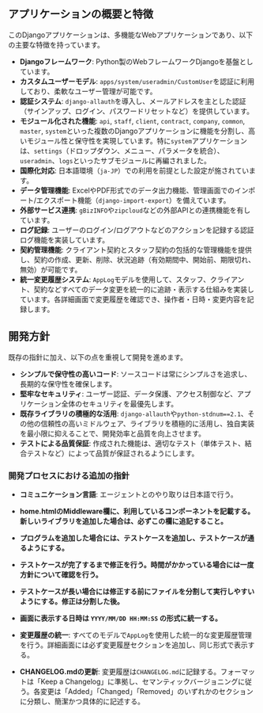 ## アプリケーションの概要と特徴

このDjangoアプリケーションは、多機能なWebアプリケーションであり、以下の主要な特徴を持っています。

*   **Djangoフレームワーク**: Python製のWebフレームワークDjangoを基盤としています。
*   **カスタムユーザーモデル**: `apps/system/useradmin/CustomUser`を認証に利用しており、柔軟なユーザー管理が可能です。
*   **認証システム**: `django-allauth`を導入し、メールアドレスを主とした認証（サインアップ、ログイン、パスワードリセットなど）を提供しています。
*   **モジュール化された機能**: `api`, `staff`, `client`, `contract`, `company`, `common`, `master`, `system`といった複数のDjangoアプリケーションに機能を分割し、高いモジュール性と保守性を実現しています。特に`system`アプリケーションは、`settings`（ドロップダウン、メニュー、パラメータを統合）、`useradmin`、`logs`といったサブモジュールに再編されました。
*   **国際化対応**: 日本語環境（`ja-JP`）での利用を前提とした設定が施されています。
*   **データ管理機能**: ExcelやPDF形式でのデータ出力機能、管理画面でのインポート/エクスポート機能（`django-import-export`）を備えています。
*   **外部サービス連携**: `gBizINFO`や`zipcloud`などの外部APIとの連携機能を有しています。
*   **ログ記録**: ユーザーのログイン/ログアウトなどのアクションを記録する認証ログ機能を実装しています。
*   **契約管理機能**: クライアント契約とスタッフ契約の包括的な管理機能を提供し、契約の作成、更新、削除、状況追跡（有効期間中、開始前、期限切れ、無効）が可能です。
*   **統一変更履歴システム**: `AppLog`モデルを使用して、スタッフ、クライアント、契約などすべてのデータ変更を統一的に追跡・表示する仕組みを実装しています。各詳細画面で変更履歴を確認でき、操作者・日時・変更内容を記録します。

## 開発方針

既存の指針に加え、以下の点を重視して開発を進めます。

*   **シンプルで保守性の高いコード**: ソースコードは常にシンプルさを追求し、長期的な保守性を確保します。
*   **堅牢なセキュリティ**: ユーザー認証、データ保護、アクセス制御など、アプリケーション全体のセキュリティを最優先します。
*   **既存ライブラリの積極的な活用**: `django-allauth`や`python-stdnum==2.1`、その他の信頼性の高いミドルウェア、ライブラリを積極的に活用し、独自実装を最小限に抑えることで、開発効率と品質を向上させます。
*   **テストによる品質保証**: 作成された機能は、適切なテスト（単体テスト、結合テストなど）によって品質が保証されるようにします。

### 開発プロセスにおける追加の指針

*   **コミュニケーション言語**: エージェントとのやり取りは日本語で行う。

*   **home.htmlのMiddleware欄に、利用しているコンポーネントを記載する。**
    **新しいライブラリを追加した場合は、必ずこの欄に追記すること。**
*   **プログラムを追加した場合には、テストケースを追加し、テストケースが通るようにする。**
*   **テストケースが完了するまで修正を行う。時間がかかっている場合には一度方針について確認を行う。**
*   **テストケースが長い場合には修正する前にファイルを分割して実行しやすいようにする。修正は分割した後。**
*   **画面に表示する日時は `YYYY/MM/DD HH:MM:SS` の形式に統一する。**
*   **変更履歴の統一**: すべてのモデルで`AppLog`を使用した統一的な変更履歴管理を行う。詳細画面には必ず変更履歴セクションを追加し、同じ形式で表示する。
*   **CHANGELOG.mdの更新**: 変更履歴は`CHANGELOG.md`に記録する。フォーマットは「Keep a Changelog」に準拠し、セマンティックバージョニングに従う。各変更は「Added」「Changed」「Removed」のいずれかのセクションに分類し、簡潔かつ具体的に記述する。